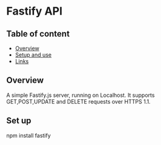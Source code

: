 # Fastify API

## Table of content
* [Overview](overview)
* [Setup and use](setup_and_use)
* [Links](links)


## Overview
A simple Fastify.js server, running on Localhost. It supports GET,POST,UPDATE and DELETE requests over HTTPS 1.1.

## Set up
npm install fastify 

